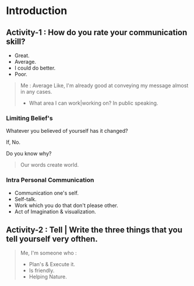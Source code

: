 # Introduction

## Activity-1 : How do you rate your communication skill?
- Great.
- Average.
- I could do better.
- Poor.

> Me : Average
> Like, I'm already good at conveying my message almost in any cases.
> - What area I can work|working on?
> In public speaking.

### Limiting Belief's
Whatever you believed of yourself has it changed?

If, No.

Do you know why?
> Our words create world.

### Intra Personal Communication
- Communication one's self.
- Self-talk.
- Work which you do that don't please other.
- Act of Imagination & visualization.

## Activity-2 : Tell | Write the three things that you tell yourself very ofthen.

> Me,
> I'm someone who :
> - Plan's & Execute it.
> - Is friendly.
> - Helping Nature.


